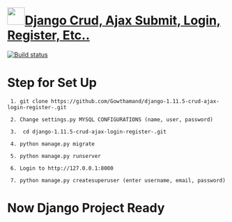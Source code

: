 # <a href="https://stackoverflow.com/users/6344382/gowthaman"><img height="40px" src="https://avatars1.githubusercontent.com/u/19852037?s=460&v=4" align="crud"/>Django Crud, Ajax Submit, Login, Register, Etc.. </a>

[![Build status]()](https://github.com/Gowthamand/django-1.11.5-crud-ajax-login-register-r)

# Step for Set Up
``` 
 1. git clone https://github.com/Gowthamand/django-1.11.5-crud-ajax-login-register-.git

 2. Change settings.py MYSQL CONFIGURATIONS (name, user, password)

 3.  cd django-1.11.5-crud-ajax-login-register-.git 

 4. python manage.py migrate

 5. python manage.py runserver

 6. Login to http://127.0.0.1:8000

 7. python manage.py createsuperuser (enter username, email, password)

```

# Now Django Project Ready